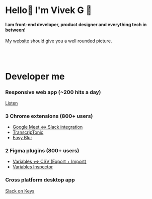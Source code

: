 <h1>Hello👋 I'm Vivek G 👀</h1>

#### I am front-end developer, product designer and everything tech in between!

My [website](https://vivek-nexus.github.io/) should give you a well rounded picture.


<br>
<br>

# Developer me
### Responsive web app (~200 hits a day)
[Listen](https://github.com/vivek-nexus/listen)

### 3 Chrome extensions (800+ users)
- [Google Meet ⇔ Slack integration](https://github.com/vivek-nexus/google-meet-slack-integration)
- [TranscripTonic](https://github.com/vivek-nexus/transcriptonic)
- [Easy Blur](https://github.com/vivek-nexus/easy-blur)

### 2 Figma plugins (800+ users)
- [Variables ⇔ CSV (Export + Import)](https://github.com/vivek-nexus/variables-csv-figma-plugin)
- [Variables Inspector](https://github.com/vivek-nexus/variables-inspector-figma-plugin)


### Cross platform desktop app
[Slack on Keys](https://github.com/vivek-nexus/slack-on-keys)

